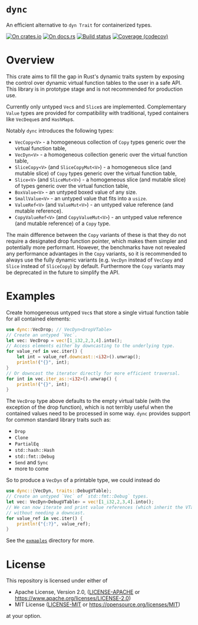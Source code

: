 # `dync`

An efficient alternative to `dyn Trait` for containerized types.

[![On crates.io](https://img.shields.io/crates/v/dync.svg)](https://crates.io/crates/dync)
[![On docs.rs](https://docs.rs/dync/badge.svg)](https://docs.rs/dync/)
[![Build status](https://github.com/elrnv/dync/workflows/CI/badge.svg)](https://github.com/elrnv/dync/actions?query=workflow%3ACI)
[![Coverage (codecov)](https://codecov.io/gh/elrnv/dync/branch/master/graph/badge.svg?token=DBUlkChFgu)](https://codecov.io/gh/elrnv/dync)

# Overview

This crate aims to fill the gap in Rust's dynamic traits system by exposing the control over dynamic
virtual function tables to the user in a safe API. This library is in prototype stage and is not
recommended for production use.

Currently only untyped `Vec`s and `Slice`s are implemented. Complementary `Value` types
are provided for compatibility with traditional, typed containers like `VecDeque`s and `HashMap`s.

Notably `dync` introduces the following types:
 - `VecCopy<V>` - a homogeneous collection of `Copy` types generic over the virtual function table, 
 - `VecDyn<V>` - a homogeneous collection generic over the virtual function table, 
 - `SliceCopy<V>` (and `SliceCopyMut<V>`) - a homogeneous slice (and mutable slice) of `Copy` types generic over the virtual function table, 
 - `Slice<V>` (and `SliceMut<V>`) - a homogeneous slice (and mutable slice) of types generic over the virtual function table, 
 - `BoxValue<V>` - an untyped boxed value of any size.
 - `SmallValue<V>` - an untyped value that fits into a `usize`.
 - `ValueRef<V>` (and `ValueMut<V>`) - an untyped value reference (and mutable reference).
 - `CopyValueRef<V>` (and `CopyValueMut<V>`) - an untyped value reference (and mutable reference) of
   a `Copy` type.

The main difference between the `Copy` variants of these is that they do not require a designated
drop function pointer, which makes them simpler and potentially more performant. However, the
benchmarks have not revealed any performance advantages in the `Copy` variants, so it is recommended
to always use the fully dynamic variants (e.g. `VecDyn` instead of `VecCopy` and `Slice` instead of
`SliceCopy`) by default. Furthermore the `Copy` variants may be deprecated in the future to simplify
the API.


# Examples

Create homogeneous untyped `Vec`s that store a single virtual function table for all contained
elements:
```rust
use dync::VecDrop; // VecDyn<DropVTable>
// Create an untyped `Vec`.
let vec: VecDrop = vec![1_i32,2,3,4].into();
// Access elements either by downcasting to the underlying type.
for value_ref in vec.iter() {
    let int = value_ref.downcast::<i32>().unwrap();
    println!("{}", int);
}
// Or downcast the iterator directly for more efficient traversal.
for int in vec.iter_as::<i32>().unwrap() {
    println!("{}", int);
}
```

The `VecDrop` type above defaults to the empty virtual table (with the exception of the drop
function), which is not terribly useful when the contained values need to be processed in
some way.  `dync` provides support for common standard library traits such as:
- `Drop`
- `Clone`
- `PartialEq`
- `std::hash::Hash`
- `std::fmt::Debug`
- `Send` and `Sync`
- more to come

So to produce a `VecDyn` of a printable type, we could instead do
```rust
use dync::{VecDyn, traits::DebugVTable};
// Create an untyped `Vec` of `std::fmt::Debug` types.
let vec: VecDyn<DebugVTable> = vec![1_i32,2,3,4].into();
// We can now iterate and print value references (which inherit the VTable from the container)
// without needing a downcast.
for value_ref in vec.iter() {
    println!("{:?}", value_ref);
}
```

See the [`exmaples`](/examples) directory for more.

# License

This repository is licensed under either of

 * Apache License, Version 2.0, ([LICENSE-APACHE](LICENSE-APACHE) or https://www.apache.org/licenses/LICENSE-2.0)
 * MIT License ([LICENSE-MIT](LICENSE-MIT) or https://opensource.org/licenses/MIT)

at your option.
